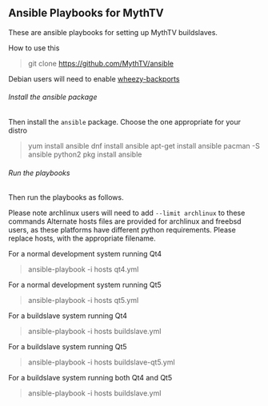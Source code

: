 ## Ansible Playbooks for MythTV
These are ansible playbooks for setting up MythTV buildslaves.

How to use this
> git clone https://github.com/MythTV/ansible

Debian users will need to enable [wheezy-backports](https://wiki.debian.org/Backports)


###### Install the ansible package
Then install the `ansible` package. Choose the one appropriate
for your distro
> yum install ansible
> dnf install ansible
> apt-get install ansible
> pacman -S ansible python2
> pkg install ansible

###### Run the playbooks
Then run the playbooks as follows.

Please note archlinux users will need to add `--limit archlinux` to these commands
Alternate hosts files are provided for archlinux and freebsd users, as these
platforms have different python requirements. Please replace hosts, with the
appropriate filename.

For a normal development system running Qt4
> ansible-playbook -i hosts qt4.yml

For a normal development system running Qt5
> ansible-playbook -i hosts qt5.yml

For a buildslave system running Qt4
> ansible-playbook -i hosts buildslave.yml

For a buildslave system running Qt5
> ansible-playbook -i hosts buildslave-qt5.yml

For a buildslave system running both Qt4 and Qt5
> ansible-playbook -i hosts buildslave.yml
